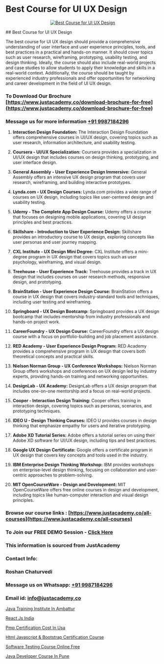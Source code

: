 # Best Course for UI UX Design

<p align="center">
  <a href="https://justacademy.co/all-courses">
    <img src="https://ibb.co/CngWr2j" alt="Best Course for UI UX Design">
  </a>
</p>
## Best Course for UI UX Design

The best course for UI UX design should provide a comprehensive understanding of user interface and user experience principles, tools, and best practices in a practical and hands-on manner. It should cover topics such as user research, wireframing, prototyping, usability testing, and design thinking. Ideally, the course should also include real-world projects and case studies to allow students to apply their knowledge and skills in a real-world context. Additionally, the course should be taught by experienced industry professionals and offer opportunities for networking and career development in the field of UI UX design.
### To Download Our Brochure [https://www.justacademy.co/download-brochure-for-free](https://www.justacademy.co/download-brochure-for-free)
### Message us for more information [+91 9987184296](https://api.whatsapp.com/send?phone=919987184296)
1) **Interaction Design Foundation:**
The Interaction Design Foundation offers comprehensive courses in UI/UX design, covering topics such as user research, information architecture, and usability testing.

2) **Coursera - UI/UX Specialization:**
Coursera provides a specialization in UI/UX design that includes courses on design thinking, prototyping, and user interface design.

3) **General Assembly - User Experience Design Immersive:**
General Assembly offers an intensive UX design program that covers user research, wireframing, and building interactive prototypes.

4) **Lynda.com - UX Design Courses:**
Lynda.com provides a wide range of courses on UX design, including topics like user-centered design and usability testing.

5) **Udemy - The Complete App Design Course:**
Udemy offers a course that focuses on designing mobile applications, covering UI design principles and best practices.

6) **Skillshare - Introduction to User Experience Design:**
Skillshare provides an introductory course to UX design, exploring concepts like user personas and user journey mapping.

7) **CXL Institute - UX Design Mini Degree:**
CXL Institute offers a mini-degree program in UX design that covers topics such as user psychology, wireframing, and visual design.

8) **Treehouse - User Experience Track:**
Treehouse provides a track in UX design that includes courses on user research methods, responsive design, and prototyping.

9) **BrainStation - User Experience Design Course:**
BrainStation offers a course in UX design that covers industry-standard tools and techniques, including user testing and wireframing.

10) **Springboard - UX Design Bootcamp:**
Springboard provides a UX design bootcamp that includes mentorship from industry professionals and hands-on project work.

11) **CareerFoundry - UX Design Course:**
CareerFoundry offers a UX design course with a focus on portfolio-building and job placement assistance.

12) **RED Academy - User Experience Design Program:**
RED Academy provides a comprehensive program in UX design that covers both theoretical concepts and practical skills.

13) **Nielson Norman Group - UX Conference Workshops:**
Nielson Norman Group offers workshops and conferences on UX design led by industry experts, providing hands-on training and networking opportunities.

14) **DesignLab - UX Academy:**
DesignLab offers a UX design program that includes one-on-one mentorship and a focus on real-world projects.

15) **Cooper - Interaction Design Training:**
Cooper offers training in interaction design, covering topics such as personas, scenarios, and prototyping techniques.

16) **IDEO U - Design Thinking Courses:**
IDEO U provides courses in design thinking that emphasize empathy for users and iterative prototyping.

17) **Adobe XD Tutorial Series:**
Adobe offers a tutorial series on using their Adobe XD software for UI/UX design, including tips and best practices.

18) **Google UX Design Certificate:**
Google offers a certificate program in UX design that covers key concepts and tools used in the industry.

19) **IBM Enterprise Design Thinking Workshop:**
IBM provides workshops on enterprise-level design thinking, focusing on collaboration and user-centric approaches to problem-solving.

20) **MIT OpenCourseWare - Design and Development:**
MIT OpenCourseWare offers free online courses in design and development, including topics like human-computer interaction and visual design principles.

### Browse our course links : [https://www.justacademy.co/all-courses](https://www.justacademy.co/all-courses) 
### To Join our FREE DEMO Session - [Click Here](https://www.justacademy.co/register-for-course-demo)


### This information is sourced from JustAcademy
### Contact Info:
### Roshan Chaturvedi
### Message us on Whatsapp: [+91 9987184296](https://api.whatsapp.com/send?phone=919987184296)
### Email id: [info@justacademy.co](mailto:info@justacademy.co)
                
[Java Training Institute In Ambattur](https://www.linkedin.com/pulse/java-training-institute-ambattur-justacademy-manchester-u40if?trackingId=I9PzJKWmuDD5Pc7Q8TVGzA%3D%3D&lipi=urn%3Ali%3Apage%3Ad_flagship3_company_admin%3BjwbjXdoOSmefqxJib%2FbqYQ%3D%3D)

[React Js India](https://www.linkedin.com/pulse/react-js-india-justacademy-cupertino-2qvkc?trackingId=qWU8RxBdhK4l4INyjTT1gw%3D%3D&lipi=urn%3Ali%3Apage%3Ad_flagship3_company_admin%3BgBhGnALRQwW8mE6l8mJTTg%3D%3D)

[Pmp Certification Cost In Usa](https://medium.com/@abhidnya.1068/pmp-certification-cost-in-usa-a566a6bee238)

[Html Javascript & Bootstrap Certification Course](https://medium.com/@mahi3106/html-javascript-bootstrap-certification-course-37340714f7a7)

[Software Testing Course Online Free](https://justacademyin.github.io/justacademy/software-testing-course-online-free)

[Java Developer Course In Pune](https://justacademyin.github.io/justacademy/java-developer-course-in-pune)

